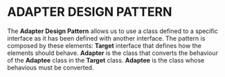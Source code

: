 # ADAPTER DESIGN PATTERN
The __Adapter Design Pattern__ allows us to use a class defined to a specific interface as it has been defined with another interface.
The pattern is composed by these elements:
__Target__ interface that defines how the elements should behave.
__Adapter__ is the class that converts the behaviour of the __Adaptee__ class in the __Target__ class.
__Adaptee__ is the class whose behavious must be converted.
